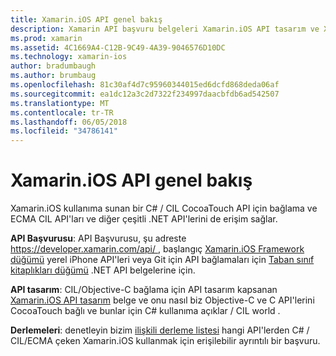 ```yaml
---
title: Xamarin.iOS API genel bakış
description: Xamarin API başvuru belgeleri Xamarin.iOS API tasarım ve Xamarin geliştirme kullanılabilir bir derleme listesi açıklayan bir kılavuz bu belge bağlantılar.
ms.prod: xamarin
ms.assetid: 4C1669A4-C12B-9C49-4A39-9046576D10DC
ms.technology: xamarin-ios
author: bradumbaugh
ms.author: brumbaug
ms.openlocfilehash: 81c30af4d7c95960344015ed6dcfd868deda06af
ms.sourcegitcommit: ea1dc12a3c2d7322f234997daacbfdb6ad542507
ms.translationtype: MT
ms.contentlocale: tr-TR
ms.lasthandoff: 06/05/2018
ms.locfileid: "34786141"
---
```

# <a name="xamarinios-api-overview"></a>Xamarin.iOS API genel bakış

Xamarin.iOS kullanıma sunan bir C# / CIL CocoaTouch API için bağlama ve ECMA CIL API'ları ve diğer çeşitli .NET API'lerini de erişim sağlar.

 **API Başvurusu**: API Başvurusu, şu adreste [ https://developer.xamarin.com/api/ ](https://developer.xamarin.com/api/), başlangıç [Xamarin.iOS Framework düğümü](https://developer.xamarin.com/api/root/ios-unified/) yerel iPhone API'leri veya Git için API bağlamaları için [ Taban sınıf kitaplıkları düğümü](https://developer.xamarin.com/api/root/classlib/) .NET API belgelerine için.

 **API tasarım**: CIL/Objective-C bağlama için API tasarım kapsanan [Xamarin.iOS API tasarım](~/ios/internals/api-design/index.md) belge ve onu nasıl biz Objective-C ve C API'lerini CocoaTouch bağlı ve bunlar için C# kullanıma açıklar / CIL world .

 **Derlemeleri**: denetleyin bizim [ilişkili derleme listesi](~/cross-platform/internals/available-assemblies.md) hangi API'lerden C# / CIL/ECMA çeken Xamarin.iOS kullanmak için erişilebilir ayrıntılı bir başvuru.
